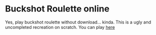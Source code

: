 # Buckshot Roulette online
Yes, play buckshot roulette without download... kinda. This is a ugly and uncompleted recreation on scratch.
You can play [here](https://julenra-dev.github.io/buckshot-roulette-online/)